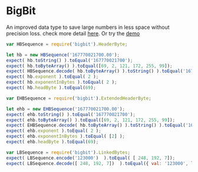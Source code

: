 # BigBit
An improved data type to save large numbers in less space without precision loss. check more detail [here](https://github.com/amitguptagwl/bigbit). Or try the [demo](https://bigbit.github.io/bigbitjs/)

```JavaScript
var HBSequence = require('bigbit').HeaderByte;

let hb = new HBSequence('167770021700.00');
expect( hb.toString() ).toEqual('167770021700');
expect( hb.toByteArray() ).toEqual([69, 2, 121, 172, 255, 99]);
expect( HBSequence.decode( hb.toByteArray() ).toString() ).toEqual('167770021700'); //decode( byteArray, index[, maxNumberOfBytes ]);
expect( hb.exponent ).toEqual( 2 );
expect( hb.exponentInBytes ).toEqual( 2 );
expect( hb.headByte ).toEqual(69);

var EHBSequence = require('bigbit').ExtendedHeaderByte;

let ehb = new EHBSequence('167770021700.00');
expect( ehb.toString() ).toEqual('167770021700');
expect( ehb.toByteArray() ).toEqual([69, 2, 121, 172, 255, 99]);
expect( EHBSequence.decode( hb.toByteArray() ).toString() ).toEqual('167770021700.00'); //decode( byteArray, index[, maxNumberOfBytes ]);
expect( ehb.exponent ).toEqual( 2 );
expect( ehb.exponentInBytes ).toEqual( [2] );
expect( ehb.headByte ).toEqual(69);

var LBSequence = require('bigbit').LinkedBytes;
expect( LBSequence.encode('123000')  ).toEqual( [ 248, 192, 7]);
expect( LBSequence.decode([ 248, 192, 7])  ).toEqual({ val: '123000', len: 3});  //decode( byteArray, index[, maxNumberOfBytes ]);
```